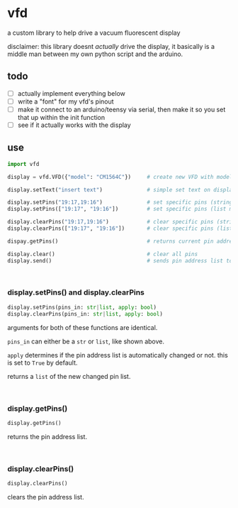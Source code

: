 # vfd

a custom library to help drive a vacuum fluorescent display

disclaimer: this library doesnt *actually* drive the display, it basically is a middle man between my own python script and the arduino.

## todo
- [ ] actually implement everything below
- [ ] write a "font" for my vfd's pinout
- [ ] make it connect to an arduino/teensy via serial, then make it so you set that up within the init function
- [ ] see if it actually works with the display

## use

```python
import vfd

display = vfd.VFD({"model": "CM1564C"})     # create new VFD with model CM1564C

display.setText("insert text")              # simple set text on display

display.setPins("19:17,19:16")              # set specific pins (string method)
display.setPins(["19:17", "19:16"])         # set specific pins (list method)

display.clearPins("19:17,19:16")            # clear specific pins (string method)
display.clearPins(["19:17", "19:16"])       # clear specific pins (list method)

dispay.getPins()                            # returns current pin address list

display.clear()                             # clear all pins
display.send()                              # sends pin address list to screen

```

<br>

### display.setPins() and display.clearPins

```python
display.setPins(pins_in: str|list, apply: bool)
display.clearPins(pins_in: str|list, apply: bool)
```
arguments for both of these functions are identical.

`pins_in` can either be a `str` or `list`, like shown above.

`apply` determines if the pin address list is automatically changed or not. this is set to `True` by default.

returns a `list` of the new changed pin list.

<br>

### display.getPins()

```python
display.getPins()
```

returns the pin address list.

<br>

### display.clearPins()

```python
display.clearPins()
```

clears the pin address list.

